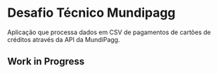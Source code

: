 # Desafio Técnico Mundipagg

Aplicação que processa dados em CSV de pagamentos de cartões de créditos através da API da MundiPagg.

## Work in Progress
